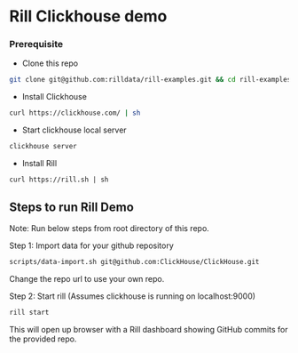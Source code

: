 # Rill Clickhouse demo

### Prerequisite

- Clone this repo

```bash
git clone git@github.com:rilldata/rill-examples.git && cd rill-examples/connector-clickhouse
```

- Install Clickhouse

```bash
curl https://clickhouse.com/ | sh
```

- Start clickhouse local server

```bash
clickhouse server
```

- Install Rill

```base
curl https://rill.sh | sh
```

## Steps to run Rill Demo

Note: Run below steps from root directory of this repo.

Step 1: Import data for your github repository

```bash
scripts/data-import.sh git@github.com:ClickHouse/ClickHouse.git
```

Change the repo url to use your own repo.

Step 2: Start rill (Assumes clickhouse is running on localhost:9000)

```bash
rill start
```

This will open up browser with a Rill dashboard showing GitHub commits for the provided repo.
